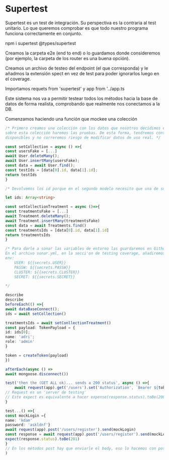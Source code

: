 # Supertest

Supertest es un test de integración. Su perspectiva es la contraria al test unitario. Lo que queremos comprobar es que todo nuestro programa funciona correctamente en conjunto.

npm i supertest @types/supertest

Creamos la carpeta e2e (end to end) o lo guardamos donde consideremos (por ejemplo, la carpeta de los router es una buena opción).

Creamos un archivo de testeo del endpoint (el que corresponda) y le añadmos la extensión spect en vez de test para poder ignorarlos luego en el coverage.

Importamos requets from 'supertest' y app from '../app.ts

Este sistema nos va a permitir testear todos los métodos hacia la base de datos de forma realista, comprobando que realmente nos conectamos a la DB.

Comenzamos haciendo una función que mockee una colección

```typescript
/* Primero creamos una colección con los datos que nosotros decidimos en la DB,
sobre esta colección haremos las pruebas. De esta forma, tendremos control sobre los datos
disponibles y no correremos riesgo de modificar datos de uso real. */

const setCollection = async () =>{
const usersFake = [...]
await User.deleteMany();
await User.insertMany(usersFake);
const data = await User.find();
const testIds = [data[0].id, data[1].id];
return testIds
}

/* Devolvemos los id porque en el segundo modelo necesito que una de sus propiedades sea un objeto del otro modelo, de esa manera hacemos un fake de la relación entre ambas tablas */

let ids: Array<string>

const setCollectionTreatment = async ()=>{
const treatmentsFake = [...]
await Treatment.deleteMany();
await Treatment.insertMany(treatmentsFake)
const data = await Treatments.find()
const treatmentsIds = [data[0].id, data[1].id]
return treatmentsIds
}

/* Para darle a sonar las variables de entorno las guardaremos en Github/Secrets como variables de entorno.
En el archivo sonar.yml, en la secci'on de testing coverage, añadiremos un env: donde le daremos las variables:
env:
    USER: ${{secrets.USER}}
    PASSW: ${{secrets.PASSW}}
    CLUSTER: ${{secrets.CLUSTER}}
    SECRET: ${{secrets.SECRET}}

*/

describe
describe
beforeEach(() =>{
await dataBaseConnect();
ids = await setCollection()

treatmentsIds = await setConllectionTreatment()
const payload: TokenPayload = {
id: ids[0];
name: 'adri';
role: 'admin'
}

token = createToken(payload)
})

afterEach(async () =>
await mongoose.disconnect())

test('then the (GET ALL ok)... sends a 200 status', async () =>{
    await request(app).get('/users').set('Authorization', `Bearer ${token}`).expect(200)
// Request es un 'server de testing'
// Este expect es equivalente a hacer expense(response.status).toBe(200)
}

test...() =>{
const mockLogin ={
name: 'kdam'
password: 'askldnf'}
await request(app).post('/users/register').send(mockLogin)
const response = await request(app).post('/users/register').send(mockLogin)
expect(response.status).toBe(201)
}
// En los métodos post hay que enviarle el body, eso lo hacemos con post().send(contenidoDelBody)
)
```
